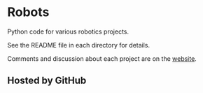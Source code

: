 # Robots
Python code for various robotics projects.

See the README file in each directory for details.

Comments and discussion about each project are on the [website](https://roanokehobby.github.io/Robots/).

## Hosted by GitHub
